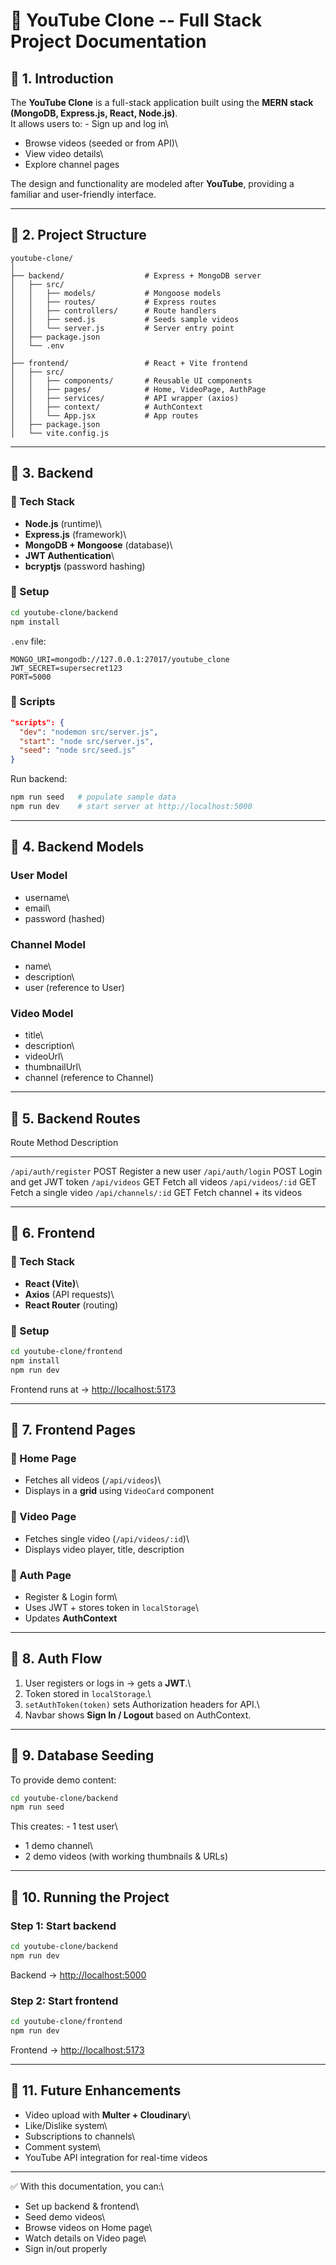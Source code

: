 # 📖 YouTube Clone -- Full Stack Project Documentation

## 📌 1. Introduction

The **YouTube Clone** is a full-stack application built using the **MERN
stack (MongoDB, Express.js, React, Node.js)**.\
It allows users to: - Sign up and log in\
- Browse videos (seeded or from API)\
- View video details\
- Explore channel pages

The design and functionality are modeled after **YouTube**, providing a
familiar and user-friendly interface.

------------------------------------------------------------------------

## 📌 2. Project Structure

    youtube-clone/
    │
    ├── backend/                  # Express + MongoDB server
    │   ├── src/
    │   │   ├── models/           # Mongoose models
    │   │   ├── routes/           # Express routes
    │   │   ├── controllers/      # Route handlers
    │   │   ├── seed.js           # Seeds sample videos
    │   │   └── server.js         # Server entry point
    │   ├── package.json
    │   └── .env
    │
    ├── frontend/                 # React + Vite frontend
    │   ├── src/
    │   │   ├── components/       # Reusable UI components
    │   │   ├── pages/            # Home, VideoPage, AuthPage
    │   │   ├── services/         # API wrapper (axios)
    │   │   ├── context/          # AuthContext
    │   │   └── App.jsx           # App routes
    │   ├── package.json
    │   └── vite.config.js

------------------------------------------------------------------------

## 📌 3. Backend

### 🔹 Tech Stack

-   **Node.js** (runtime)\
-   **Express.js** (framework)\
-   **MongoDB + Mongoose** (database)\
-   **JWT Authentication**\
-   **bcryptjs** (password hashing)

### 🔹 Setup

``` bash
cd youtube-clone/backend
npm install
```

`.env` file:

``` env
MONGO_URI=mongodb://127.0.0.1:27017/youtube_clone
JWT_SECRET=supersecret123
PORT=5000
```

### 🔹 Scripts

``` json
"scripts": {
  "dev": "nodemon src/server.js",
  "start": "node src/server.js",
  "seed": "node src/seed.js"
}
```

Run backend:

``` bash
npm run seed   # populate sample data
npm run dev    # start server at http://localhost:5000
```

------------------------------------------------------------------------

## 📌 4. Backend Models

### User Model

-   username\
-   email\
-   password (hashed)

### Channel Model

-   name\
-   description\
-   user (reference to User)

### Video Model

-   title\
-   description\
-   videoUrl\
-   thumbnailUrl\
-   channel (reference to Channel)

------------------------------------------------------------------------

## 📌 5. Backend Routes

  Route                  Method   Description
  ---------------------- -------- ----------------------------
  `/api/auth/register`   POST     Register a new user
  `/api/auth/login`      POST     Login and get JWT token
  `/api/videos`          GET      Fetch all videos
  `/api/videos/:id`      GET      Fetch a single video
  `/api/channels/:id`    GET      Fetch channel + its videos

------------------------------------------------------------------------

## 📌 6. Frontend

### 🔹 Tech Stack

-   **React (Vite)**\
-   **Axios** (API requests)\
-   **React Router** (routing)

### 🔹 Setup

``` bash
cd youtube-clone/frontend
npm install
npm run dev
```

Frontend runs at → <http://localhost:5173>

------------------------------------------------------------------------

## 📌 7. Frontend Pages

### 🔹 Home Page

-   Fetches all videos (`/api/videos`)\
-   Displays in a **grid** using `VideoCard` component

### 🔹 Video Page

-   Fetches single video (`/api/videos/:id`)\
-   Displays video player, title, description

### 🔹 Auth Page

-   Register & Login form\
-   Uses JWT + stores token in `localStorage`\
-   Updates **AuthContext**

------------------------------------------------------------------------

## 📌 8. Auth Flow

1.  User registers or logs in → gets a **JWT**.\
2.  Token stored in `localStorage`.\
3.  `setAuthToken(token)` sets Authorization headers for API.\
4.  Navbar shows **Sign In / Logout** based on AuthContext.

------------------------------------------------------------------------

## 📌 9. Database Seeding

To provide demo content:

``` bash
cd youtube-clone/backend
npm run seed
```

This creates: - 1 test user\
- 1 demo channel\
- 2 demo videos (with working thumbnails & URLs)

------------------------------------------------------------------------

## 📌 10. Running the Project

### Step 1: Start backend

``` bash
cd youtube-clone/backend
npm run dev
```

Backend → <http://localhost:5000>

### Step 2: Start frontend

``` bash
cd youtube-clone/frontend
npm run dev
```

Frontend → <http://localhost:5173>

------------------------------------------------------------------------

## 📌 11. Future Enhancements

-   Video upload with **Multer + Cloudinary**\
-   Like/Dislike system\
-   Subscriptions to channels\
-   Comment system\
-   YouTube API integration for real-time videos

------------------------------------------------------------------------

✅ With this documentation, you can:\
- Set up backend & frontend\
- Seed demo videos\
- Browse videos on Home page\
- Watch details on Video page\
- Sign in/out properly
